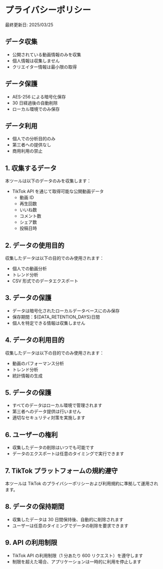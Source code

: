 # プライバシーポリシー

最終更新日: 2025/03/25

## データ収集

- 公開されている動画情報のみを収集
- 個人情報は収集しません
- クリエイター情報は最小限の取得

## データ保護

- AES-256 による暗号化保存
- 30 日経過後の自動削除
- ローカル環境でのみ保存

## データ利用

- 個人での分析目的のみ
- 第三者への提供なし
- 商用利用の禁止

## 1. 収集するデータ

本ツールは以下のデータのみを収集します：

- TikTok API を通じて取得可能な公開動画データ
  - 動画 ID
  - 再生回数
  - いいね数
  - コメント数
  - シェア数
  - 投稿日時

## 2. データの使用目的

収集したデータは以下の目的でのみ使用されます：

- 個人での動画分析
- トレンド分析
- CSV 形式でのデータエクスポート

## 3. データの保護

- データは暗号化されたローカルデータベースにのみ保存
- 保存期間：${DATA_RETENTION_DAYS}日間
- 個人を特定できる情報は収集しません

## 4. データの利用目的

収集したデータは以下の目的でのみ使用されます：

- 動画のパフォーマンス分析
- トレンド分析
- 統計情報の生成

## 5. データの保護

- すべてのデータはローカル環境で管理されます
- 第三者へのデータ提供は行いません
- 適切なセキュリティ対策を実施します

## 6. ユーザーの権利

- 収集したデータの削除はいつでも可能です
- データのエクスポートは任意のタイミングで実行できます

## 7. TikTok プラットフォームの規約遵守

本ツールは TikTok のプライバシーポリシーおよび利用規約に準拠して運用されます。

## 8. データの保持期間

- 収集したデータは 30 日間保持後、自動的に削除されます
- ユーザーは任意のタイミングでデータの削除を要求できます

## 9. API の利用制限

- TikTok API の利用制限（1 分あたり 600 リクエスト）を遵守します
- 制限を超えた場合、アプリケーションは一時的に利用を停止します
